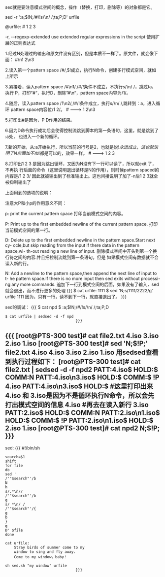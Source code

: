 sed就是要注意模式空间的概念，操作（替换，打印，删除等）的对象都是它。


sed -r ':a;$!N;/#/!s/\n/ /;ta;P;D' urfile

@urfile:
	#
	1
	2
	3

-r, --regexp-extended
	use extended regular expressions in the script 使用扩展的正则表达式

1.经过N处理过的输出和原文件没有区别，但是本质不一样了。原文件，就会像下面：
	#\n1
	2\n3

2.读入第一个pattern space /#/,$!成立，执行N命令，创建多行模式空间，就如上所示

3.紧接着，读入pattern space /#\n1/,/#/!条件不成立，不执行s/\n/ /，跳过ta，执行
P，打印“#“，执行D，删除”#\n“，pattern space内容为/1/。

4.随后，读入pattern space /1\n2/,/#/!条件成立，执行s/\n/ /,跳转到：a，进入循环
pattern space内容位/1 2/。
	#
---> 	1 2\n3

5.打印出#是因为，P D作用的结果。

6.因为D命令执行成功后会使得控制流跳到脚本的第一条语句，这里，就是跳到了 :a处，
也进入一个新的循环。

7.新的开始，从:a开始执行，所以当前的行号是2，也就是说$!永远成立，这也就说明了N
前面加不加$!都是可以的，效果一样。
	#
--->	1 2 3

8.打印出1 2 3 是因为跳出循环，又因为N没有下一行可以读了，所以就exit 了，不再执
行后面的命令（这里说明退出循环是N的作用），则时候pattern spaced的内容是/1 2 3/
因此就被输出到了标准输出上。这也间接说明了加了-n后1 2 3就全被抑制输出了

上面用到的选项的说明：

注意大P和小p的作用意义不同：

p: print the current pattern space
   打印当前模式空间的内容。

P: Print up to the first embedded newline of the current pattern space.
   打印当前模式空间的第一行。

D: Delete up to the first embedded newline in the pattern space.Start next cy-
   ccle,but skip reading from the input if there data in the pattern space,wi-
   th-out reading a new line of input.
   删除模式空间中开头到第一个换行符之间的内容.并且把控制流跳到第一条语句。但是
   如果模式空间有数据就不会读入新的行。

N: Add a newline to the pattern space,then append the next line of input to t-
   he pattern space.If there is no more input then sed exits without processi-
   ng any more commands.
   追加下一行到模式空间的后面，如果没有了输入，sed就会退出，而不进行更多的处理
{{{
	$ cat urfile:
		1111
	$ sed 'N;s/1111/2222/g' urfile
		1111
	因为，只有一行，读不到下一行，就直接退出了。
									}}}

sed的调试：
{{{
	$ cat npd
	$ :a;$!N;/#/!s/\n/ /;ta;P;D

	$ cat urfile | sedsed -d -f npd
									}}}
{{{
	[root@PTS-300 test]# cat file2.txt
		4.iso
		3.iso
		2.iso
		1.iso
	[root@PTS-300 test]# sed 'N;$!P;' file2.txt
		4.iso
		4.iso
		3.iso
		2.iso
		1.iso
	用sedsed查看到执行过程如下：
	[root@PTS-300 test]# cat file2.txt | sedsed -d -f npd2
		PATT:4.iso$
		HOLD:$
		COMM:N
		PATT:4.iso\n3.iso$
		HOLD:$
		COMM:$ !P
		4.iso
		PATT:4.iso\n3.iso$
		HOLD:$			#这里打印出来4.iso 和 3.iso是因为不是循环执行N命令，所以会先打出模式空间的信息
		4.iso			#再去在读入新行
		3.iso
		PATT:2.iso$
		HOLD:$
		COMM:N
		PATT:2.iso\n1.iso$
		HOLD:$
		COMM:$ !P
		PATT:2.iso\n1.iso$
		HOLD:$
		2.iso
		1.iso
	[root@PTS-300 test]# cat npd2
		N;$!P;
									}}}
------------------------------------------------------------------------------
sed:
{{{
	#!/bin/sh

	search=$1
	shift
	for file
	do
	sed '
	/'"$search"'/b
	N
	h
	s/.*\n//
	/'"$search"'/b
	g
	s/ *\n/ /
	/'"$search"'/{
	g
	b
	}
	g
	D' $file
	done

	cat urfile:
		Stray birds of summer come to my 
		window to sing and fly away.
		Come to my window，baby！

	sh sed.sh "my window" urfile
									}}}
